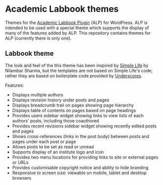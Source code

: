 # Academic Labbook themes
Themes for the [Academic Labbook Plugin](https://github.com/Academic-Labbook/alp) (ALP) for
WordPress. ALP is intended to be used with a special theme which supports the display of many of the
features added by ALP. This repository contains themes for ALP (currently there is only one).

## Labbook theme
The look and feel of the this theme has been inspired by [Simple Life](https://wordpress.org/themes/simple-life/)
by Nilambar Sharma, but the templates are not based on Simple Life's code; rather they are based on
boilerplate code provided by [Underscores](https://underscores.me/).

Features:
 - Displays multiple authors
 - Displays revision history under posts and pages
 - Displays breadcrumb trail on pages showing page hierarchy
 - Displays table of contents on pages based on page headings
 - Provides users sidebar widget showing links to view lists of each authors' posts, including those
   coauthored
 - Provides recent revisions sidebar widget showing recently edited posts and pages
 - Shows cross-references (links in the post body) between posts and pages under each post or page
 - Allows posts to be set as read or unread
 - Supports display of an institute logo and icon
 - Provides two menu locations for providing links to site or external pages or URLs
 - Provides customisable copyright notice and ability to hide branding
 - Responsive to screen size: viewable on mobile, tablet and desktop browsers

